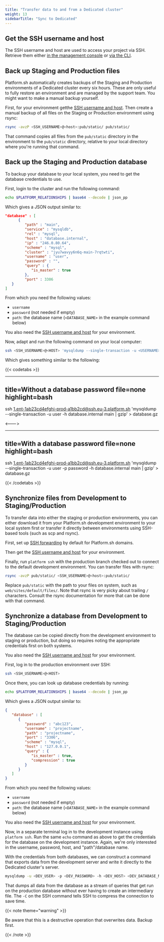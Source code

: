 ```yaml
---
title: "Transfer data to and from a Dedicated cluster"
weight: 13
sidebarTitle: "Sync to Dedicated"
---
```


## Get the SSH username and host

The SSH username and host are used to access your project via SSH.
Retrieve them either [in the management console](https://docs.platform.sh/administration/web/configure-environment.html#actions)
or [via the CLI](https://docs.platform.sh/development/ssh.html#get-ssh-connection-details).

## Back up Staging and Production files

Platform.sh automatically creates backups of the Staging and Production environments of a Dedicated cluster every six hours.
These are only useful to fully restore an environment and are managed by the support team.
You might want to make a manual backup yourself.

First, for your environment getthe [SSH username and host](#get-the-ssh-username-and-host).
Then create a manual backup of all files on the Staging or Production environment using rsync:

```bash
rsync -avzP <SSH_USERNAME>@<host>:pub/static/ pub/static/
```

That command copies all files from the `pub/static` directory in the environment to the `pub/static` directory,
relative to your local directory where you're running that command.

## Back up the Staging and Production database

To backup your database to your local system, you need to get the database credentials to use.

First, login to the cluster and run the following command:

```bash
echo $PLATFORM_RELATIONSHIPS | base64 --decode | json_pp
```

Which gives a JSON output similar to:

```json
"database" : [
      {
         "path" : "main",
         "service" : "mysqldb",
         "rel" : "mysql",
         "host" : "database.internal",
         "ip" : "246.0.80.64",
         "scheme" : "mysql",
         "cluster" : "jyu7wavyy6n6q-main-7rqtwti",
         "username" : "user",
         "password" : "",
         "query" : {
            "is_master" : true
         },
         "port" : 3306
   }
]
```

From which you need the following values:

- `username`
- `password` (not needed if empty)
- `path`: the database name (`<DATABASE_NAME>` in the example command below)

You also need the [SSH username and host](#get-the-ssh-username-and-host) for your environment.

Now, adapt and run the following command on your local computer:

```bash
ssh <SSH_USERNAME>@<HOST> 'mysqldump --single-transaction -u <USERNAME> -p <PASSWORD> -h <DATABASE_NAME> | gzip' > database.gz
```

Which gives something similar to the following:

{{< codetabs >}}

---
title=Without a database password
file=none
highlight=bash
---

ssh 1.ent-1ab23cd4efghi-prod-a1bb2cd@ssh.eu-3.platform.sh 'mysqldump --single-transaction -u user -h database.internal main | gzip' > database.gz

<--->

---
title=With a database password
file=none
highlight=bash
---

ssh 1.ent-1ab23cd4efghi-prod-a1bb2cd@ssh.eu-3.platform.sh 'mysqldump --single-transaction -u user -p password -h database.internal main | gzip' > database.gz

{{< /codetabs >}}

## Synchronize files from Development to Staging/Production

To transfer data into either the staging or production environments,
you can either download it from your Platform.sh development environment to your local system first
or transfer it directly between environments using SSH-based tools (such as scp and rsync).

First, set up [SSH forwarding](./ssh/ssh-keys.md#forwarding-keys-by-default) by default for Platform.sh domains.

Then get the [SSH username and host](#get-the-ssh-username-and-host) for your environment.

Finally, run `platform ssh` with the production branch checked out to connect to the default development environment.
You can transfer files with rsync:

```bash
rsync -avzP pub/static/ <SSH_USERNAME>@<host>:pub/static/
```

Replace `pub/static` with the path to your files on system, such as `web/sites/default/files/`.
Note that rsync is very picky about trailing `/` characters.
Consult the rsync documentation for more that can be done with that command.

## Synchronize a database from Development to Staging/Production

The database can be copied directly from the development environment to staging or production,
but doing so requires noting the appropriate credentials first on both systems.

You also need the [SSH username and host](#get-the-ssh-username-and-host) for your environment.

First, log in to the production environment over SSH:

```bash
ssh <SSH_USERNAME>@<HOST>
```

Once there, you can look up database credentials by running:

```bash
echo $PLATFORM_RELATIONSHIPS | base64 --decode | json_pp
```

Which gives a JSON output similar to:

```json
{
   "database" : [
      {
         "password" : "abc123",
         "username" : "projectname",
         "path" : "projectname",
         "port" : "3306",
         "scheme" : "mysql",
         "host" : "127.0.0.1",
         "query" : {
            "is_master" : true,
            "compression" : true
         }
      }
   ]
}
```

From which you need the following values:

- `username`
- `password` (not needed if empty)
- `path`: the database name (`<DATABASE_NAME>` in the example command below)

You also need the [SSH username and host](#get-the-ssh-username-and-host) for your environment.

Now, in a separate terminal log in to the development instance using `platform ssh`.
Run the same `echo` command as above to get the credentials for the database on the development instance.
Again, we're only interested in the username, password, host, and "path"/database name.

With the credentials from both databases,
we can construct a command that exports data from the development server
and write it directly to the Dedicated cluster's server.

```bash
mysqldump -u <DEV_USER> -p <DEV_PASSWORD> -h <DEV_HOST> <DEV_DATABASE_NAME> --single-transaction | ssh -C <SSH_USERNAME>@<HOST> 'mysql -u <PROD_USER> -p <PROD_PASSWORD> -h <PROD_HOST> <PROD_DATABASE_NAME>'
```

That dumps all data from the database as a stream of queries
that get run on the production database without ever having to create an intermediary file.
The `-C` on the SSH command tells SSH to compress the connection to save time.

{{< note theme="warning" >}}

Be aware that this is a destructive operation that overwrites data.
Backup first.

{{< /note >}}
